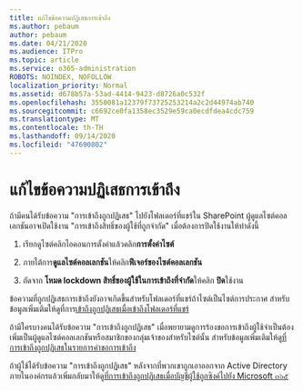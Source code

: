 ```yaml
---
title: แก้ไขข้อความปฏิเสธการเข้าถึง
ms.author: pebaum
author: pebaum
ms.date: 04/21/2020
ms.audience: ITPro
ms.topic: article
ms.service: o365-administration
ROBOTS: NOINDEX, NOFOLLOW
localization_priority: Normal
ms.assetid: d678b57a-53ad-4414-9423-d8726a0c532f
ms.openlocfilehash: 3550081a12379f73725253214a2c2d44974ab740
ms.sourcegitcommit: c6692ce0fa1358ec3529e59ca0ecdfdea4cdc759
ms.translationtype: MT
ms.contentlocale: th-TH
ms.lasthandoff: 09/14/2020
ms.locfileid: "47690802"
---
```

# <a name="troubleshoot-access-denied-messages"></a>แก้ไขข้อความปฏิเสธการเข้าถึง

ถ้ามีคนได้รับข้อความ "การเข้าถึงถูกปฏิเสธ" ไปยังโฟลเดอร์ที่แชร์ใน SharePoint ผู้ดูแลไซต์คอลเลกชันอาจเปิดใช้งาน "การเข้าถึงสิทธิ์ของผู้ใช้ที่ถูกจำกัด" เมื่อต้องการปิดใช้งานให้ทำดังนี้ 
  
1. เรียกดูไซต์คลิกไอคอนการตั้งค่าแล้วคลิก**การตั้งค่าไซต์**
    
2. ภายใต้การ**ดูแลไซต์คอลเลกชัน**ให้คลิก**ฟีเจอร์ของไซต์คอลเลกชัน**
    
3. ถัดจาก **โหมด lockdown สิทธิ์ของผู้ใช้ในการเข้าถึงที่จำกัด**ให้คลิก **ปิด**ใช้งาน
    
ข้อความที่ถูกปฏิเสธการเข้าถึงยังอาจเกิดขึ้นสำหรับโฟลเดอร์ที่แชร์ถ้าไซต์เป็นไซต์การประกาศ สำหรับข้อมูลเพิ่มเติมให้ดูที่การ[เข้าถึงถูกปฏิเสธเมื่อเข้าถึงโฟลเดอร์ที่แชร์](https://go.microsoft.com/fwlink/?linkid=2004317)
  
ถ้ามีใครบางคนได้รับข้อความ "การเข้าถึงถูกปฏิเสธ" เมื่อพยายามดูการร้องขอการเข้าถึงผู้ใช้จำเป็นต้องเพิ่มเป็นผู้ดูแลไซต์คอลเลกชันหรือสมาชิกของกลุ่มเจ้าของสำหรับไซต์นั้น สำหรับข้อมูลเพิ่มเติมให้ดู[ที่การเข้าถึงถูกปฏิเสธในรายการคำขอการเข้าถึง](https://go.microsoft.com/fwlink/?linkid=2004220)
  
ถ้าผู้ใช้ได้รับข้อความ "การเข้าถึงถูกปฏิเสธ" หลังจากที่พวกเขาถูกเอาออกจาก Active Directory ภายในองค์กรแล้วเพิ่มกลับมาให้ดู[ที่การเข้าถึงถูกปฏิเสธเมื่อบัญชีผู้ใช้ถูกซิงค์ไปยัง Microsoft ๓๖๕](https://go.microsoft.com/fwlink/?linkid=2004318)
  

